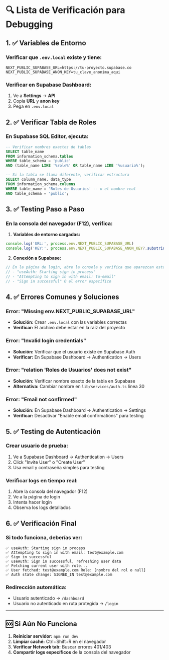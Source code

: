 # 🔍 Lista de Verificación para Debugging

## 1. ✅ Variables de Entorno

### Verificar que `.env.local` existe y tiene:
```env
NEXT_PUBLIC_SUPABASE_URL=https://tu-proyecto.supabase.co
NEXT_PUBLIC_SUPABASE_ANON_KEY=tu_clave_anonima_aqui
```

### Verificar en Supabase Dashboard:
1. Ve a **Settings** → **API**
2. Copia **URL** y **anon key**
3. Pega en `.env.local`

## 2. ✅ Verificar Tabla de Roles

### En Supabase SQL Editor, ejecuta:
```sql
-- Verificar nombres exactos de tablas
SELECT table_name 
FROM information_schema.tables 
WHERE table_schema = 'public' 
AND (table_name LIKE '%role%' OR table_name LIKE '%usuario%');

-- Si la tabla se llama diferente, verificar estructura
SELECT column_name, data_type 
FROM information_schema.columns 
WHERE table_name = 'Roles de Usuarios' -- o el nombre real
AND table_schema = 'public';
```

## 3. ✅ Testing Paso a Paso

### En la consola del navegador (F12), verifica:

1. **Variables de entorno cargadas:**
```javascript
console.log('URL:', process.env.NEXT_PUBLIC_SUPABASE_URL)
console.log('KEY:', process.env.NEXT_PUBLIC_SUPABASE_ANON_KEY?.substring(0, 20) + '...')
```

2. **Conexión a Supabase:**
```javascript
// En la página de login, abre la consola y verifica que aparezcan estos logs:
// - "useAuth: Starting sign in process"
// - "Attempting to sign in with email: tu-email"
// - "Sign in successful" O el error específico
```

## 4. ✅ Errores Comunes y Soluciones

### Error: "Missing env.NEXT_PUBLIC_SUPABASE_URL"
- **Solución:** Crear `.env.local` con las variables correctas
- **Verificar:** El archivo debe estar en la raíz del proyecto

### Error: "Invalid login credentials"
- **Solución:** Verificar que el usuario existe en Supabase Auth
- **Verificar:** En Supabase Dashboard → Authentication → Users

### Error: "relation 'Roles de Usuarios' does not exist"
- **Solución:** Verificar nombre exacto de la tabla en Supabase
- **Alternativa:** Cambiar nombre en `lib/services/auth.ts` línea 30

### Error: "Email not confirmed"
- **Solución:** En Supabase Dashboard → Authentication → Settings
- **Verificar:** Desactivar "Enable email confirmations" para testing

## 5. ✅ Testing de Autenticación

### Crear usuario de prueba:
1. Ve a Supabase Dashboard → Authentication → Users
2. Click "Invite User" o "Create User"
3. Usa email y contraseña simples para testing

### Verificar logs en tiempo real:
1. Abre la consola del navegador (F12)
2. Ve a la página de login
3. Intenta hacer login
4. Observa los logs detallados

## 6. ✅ Verificación Final

### Si todo funciona, deberías ver:
```
✅ useAuth: Starting sign in process
✅ Attempting to sign in with email: test@example.com
✅ Sign in successful
✅ useAuth: Sign in successful, refreshing user data
✅ Fetching current user with role...
✅ User fetched: test@example.com Role: [nombre del rol o null]
✅ Auth state change: SIGNED_IN test@example.com
```

### Redirección automática:
- Usuario autenticado → `/dashboard`
- Usuario no autenticado en ruta protegida → `/login`

---

## 🆘 Si Aún No Funciona

1. **Reiniciar servidor:** `npm run dev`
2. **Limpiar caché:** Ctrl+Shift+R en el navegador
3. **Verificar Network tab:** Buscar errores 401/403
4. **Compartir logs específicos** de la consola del navegador 